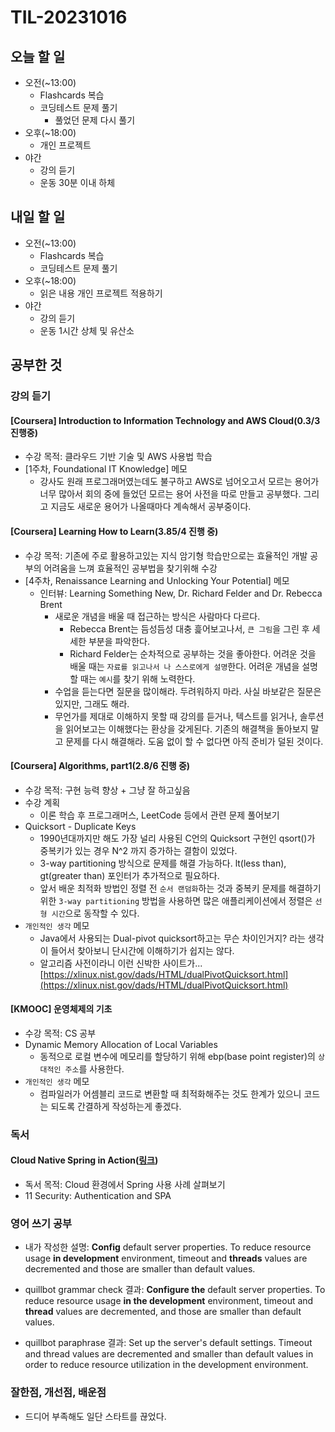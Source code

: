 # TIL-20231016

## 오늘 할 일

- 오전(~13:00)
  - Flashcards 복습
  - 코딩테스트 문제 풀기
    - 풀었던 문제 다시 풀기
- 오후(~18:00)
  - 개인 프로젝트
- 야간
  - 강의 듣기
  - 운동 30분 이내 하체

## 내일 할 일

- 오전(~13:00)
  - Flashcards 복습
  - 코딩테스트 문제 풀기
- 오후(~18:00)
  - 읽은 내용 개인 프로젝트 적용하기
- 야간
  - 강의 듣기
  - 운동 1시간 상체 및 유산소

## 공부한 것

### 강의 듣기

#### [Coursera] Introduction to Information Technology and AWS Cloud(0.3/3 진행중)

- 수강 목적: 클라우드 기반 기술 및 AWS 사용법 학습
- [1주차, Foundational IT Knowledge] 메모
  - 강사도 원래 프로그래머였는데도 불구하고 AWS로 넘어오고서 모르는 용어가 너무 많아서 회의 중에 들었던 모르는 용어 사전을 따로 만들고 공부했다. 그리고 지금도 새로운 용어가 나올때마다 계속해서 공부중이다.

#### [Coursera] Learning How to Learn(3.85/4 진행 중)

- 수강 목적: 기존에 주로 활용하고있는 지식 암기형 학습만으로는 효율적인 개발 공부의 어려움을 느껴 효율적인 공부법을 찾기위해 수강
- [4주차, Renaissance Learning and Unlocking Your Potential] 메모
  - 인터뷰: Learning Something New, Dr. Richard Felder and Dr. Rebecca Brent
    - 새로운 개념을 배울 때 접근하는 방식은 사람마다 다르다.
      - Rebecca Brent는 듬성듬성 대충 흝어보고나서, `큰 그림`을 그린 후 세세한 부분을 파악한다.
      - Richard Felder는 순차적으로 공부하는 것을 좋아한다. 어려운 것을 배울 때는 `자료를 읽고나서 나 스스로에게 설명`한다. 어려운 개념을 설명할 때는 `예시`를 찾기 위해 노력한다.
    - 수업을 듣는다면 질문을 많이해라. 두려워하지 마라. 사실 바보같은 질문은 있지만, 그래도 해라.
    - 무언가를 제대로 이해하지 못할 때 강의를 듣거나, 텍스트를 읽거나, 솔루션을 읽어보고는 이해했다는 환상을 갖게된다. 기존의 해결책을 돌아보지 말고 문제를 다시 해결해라. 도움 없이 할 수 없다면 아직 준비가 덜된 것이다.

#### [Coursera] Algorithms, part1(2.8/6 진행 중)

- 수강 목적: 구현 능력 향상 + 그냥 잘 하고싶음
- 수강 계획
  - 이론 학습 후 프로그래머스, LeetCode 등에서 관련 문제 풀어보기
- Quicksort - Duplicate Keys
  - 1990년대까지만 해도 가장 널리 사용된 C언의 Quicksort 구현인 qsort()가 중복키가 있는 경우 N^2 까지 증가하는 결함이 있었다.
  - 3-way partitioning 방식으로 문제를 해결 가능하다. lt(less than), gt(greater than) 포인터가 추가적으로 필요하다.
  - 앞서 배운 최적화 방법인 정렬 전 `순서 랜덤화`하는 것과 중복키 문제를 해결하기 위한 `3-way partitioning` 방법을 사용하면 많은 애플리케이션에서 정렬은 `선형 시간`으로 동작할 수 있다.
- `개인적인 생각` 메모
  - Java에서 사용되는 Dual-pivot quicksort하고는 무슨 차이인거지? 라는 생각이 들어서 찾아보니 단시간에 이해하기가 쉽지는 않다.
  - 알고리즘 사전이라니 이런 신박한 사이트가... [https://xlinux.nist.gov/dads/HTML/dualPivotQuicksort.html](https://xlinux.nist.gov/dads/HTML/dualPivotQuicksort.html)

#### [KMOOC] 운영체제의 기초

- 수강 목적: CS 공부
- Dynamic Memory Allocation of Local Variables
  - 동적으로 로컬 변수에 메모리를 할당하기 위해 ebp(base point register)의 `상대적인 주소`를 사용한다.
- `개인적인 생각` 메모
  - 컴파일러가 어셈블리 코드로 변환할 때 최적화해주는 것도 한계가 있으니 코드는 되도록 간결하게 작성하는게 좋겠다.

### 독서

#### Cloud Native Spring in Action([링크](https://www.manning.com/books/cloud-native-spring-in-action))

- 독서 목적: Cloud 환경에서 Spring 사용 사례 살펴보기
- 11 Security: Authentication and SPA

### 영어 쓰기 공부

- 내가 작성한 설명: **Config** default server properties. To reduce resource usage **in development** environment, timeout and **threads** values are decremented and those are smaller than default values.

- quillbot grammar check 결과: **Configure the** default server properties. To reduce resource usage **in the development** environment, timeout and **thread** values are decremented, and those are smaller than default values.

- quillbot paraphrase 결과: Set up the server's default settings. Timeout and thread values are decremented and smaller than default values in order to reduce resource utilization in the development environment.

### 잘한점, 개선점, 배운점

- 드디어 부족해도 일단 스타트를 끊었다.
